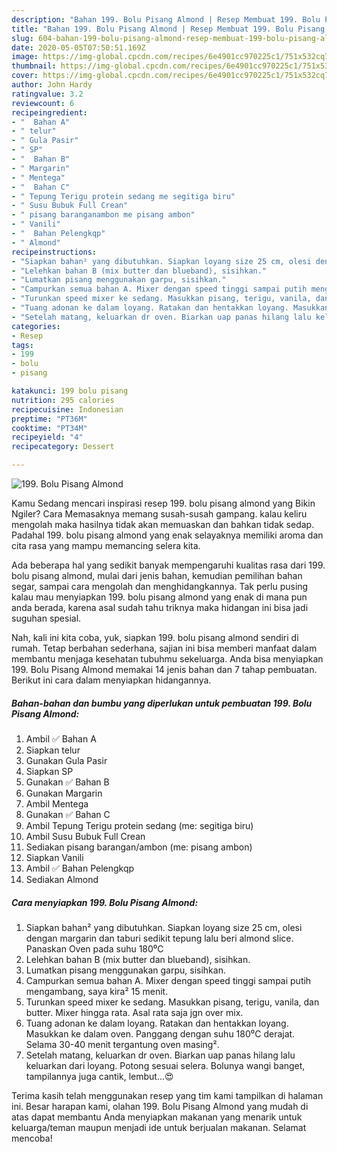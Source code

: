 ```yaml
---
description: "Bahan 199. Bolu Pisang Almond | Resep Membuat 199. Bolu Pisang Almond Yang Enak Dan Lezat"
title: "Bahan 199. Bolu Pisang Almond | Resep Membuat 199. Bolu Pisang Almond Yang Enak Dan Lezat"
slug: 604-bahan-199-bolu-pisang-almond-resep-membuat-199-bolu-pisang-almond-yang-enak-dan-lezat
date: 2020-05-05T07:50:51.169Z
image: https://img-global.cpcdn.com/recipes/6e4901cc970225c1/751x532cq70/199-bolu-pisang-almond-foto-resep-utama.jpg
thumbnail: https://img-global.cpcdn.com/recipes/6e4901cc970225c1/751x532cq70/199-bolu-pisang-almond-foto-resep-utama.jpg
cover: https://img-global.cpcdn.com/recipes/6e4901cc970225c1/751x532cq70/199-bolu-pisang-almond-foto-resep-utama.jpg
author: John Hardy
ratingvalue: 3.2
reviewcount: 6
recipeingredient:
- "  Bahan A"
- " telur"
- " Gula Pasir"
- " SP"
- "  Bahan B"
- " Margarin"
- " Mentega"
- "  Bahan C"
- " Tepung Terigu protein sedang me segitiga biru"
- " Susu Bubuk Full Crean"
- " pisang baranganambon me pisang ambon"
- " Vanili"
- "  Bahan Pelengkqp"
- " Almond"
recipeinstructions:
- "Siapkan bahan² yang dibutuhkan. Siapkan loyang size 25 cm, olesi dengan margarin dan taburi sedikit tepung lalu beri almond slice. Panaskan Oven pada suhu 180⁰C"
- "Lelehkan bahan B (mix butter dan blueband), sisihkan."
- "Lumatkan pisang menggunakan garpu, sisihkan."
- "Campurkan semua bahan A. Mixer dengan speed tinggi sampai putih mengambang, saya kira² 15 menit."
- "Turunkan speed mixer ke sedang. Masukkan pisang, terigu, vanila, dan butter. Mixer hingga rata. Asal rata saja jgn over mix."
- "Tuang adonan ke dalam loyang. Ratakan dan hentakkan loyang. Masukkan ke dalam oven. Panggang dengan suhu 180⁰C derajat. Selama 30-40 menit tergantung oven masing²."
- "Setelah matang, keluarkan dr oven. Biarkan uap panas hilang lalu keluarkan dari loyang. Potong sesuai selera. Bolunya wangi banget, tampilannya juga cantik, lembut...😍"
categories:
- Resep
tags:
- 199
- bolu
- pisang

katakunci: 199 bolu pisang 
nutrition: 295 calories
recipecuisine: Indonesian
preptime: "PT36M"
cooktime: "PT34M"
recipeyield: "4"
recipecategory: Dessert

---
```



![199. Bolu Pisang Almond](https://img-global.cpcdn.com/recipes/6e4901cc970225c1/751x532cq70/199-bolu-pisang-almond-foto-resep-utama.jpg)

Kamu Sedang mencari inspirasi resep 199. bolu pisang almond yang Bikin Ngiler? Cara Memasaknya memang susah-susah gampang. kalau keliru mengolah maka hasilnya tidak akan memuaskan dan bahkan tidak sedap. Padahal 199. bolu pisang almond yang enak selayaknya memiliki aroma dan cita rasa yang mampu memancing selera kita.

Ada beberapa hal yang sedikit banyak mempengaruhi kualitas rasa dari 199. bolu pisang almond, mulai dari jenis bahan, kemudian pemilihan bahan segar, sampai cara mengolah dan menghidangkannya. Tak perlu pusing kalau mau menyiapkan 199. bolu pisang almond yang enak di mana pun anda berada, karena asal sudah tahu triknya maka hidangan ini bisa jadi suguhan spesial.




Nah, kali ini kita coba, yuk, siapkan 199. bolu pisang almond sendiri di rumah. Tetap berbahan sederhana, sajian ini bisa memberi manfaat dalam membantu menjaga kesehatan tubuhmu sekeluarga. Anda bisa menyiapkan 199. Bolu Pisang Almond memakai 14 jenis bahan dan 7 tahap pembuatan. Berikut ini cara dalam menyiapkan hidangannya.

<!--inarticleads1-->

##### Bahan-bahan dan bumbu yang diperlukan untuk pembuatan 199. Bolu Pisang Almond:

1. Ambil  ✅ Bahan A
1. Siapkan  telur
1. Gunakan  Gula Pasir
1. Siapkan  SP
1. Gunakan  ✅ Bahan B
1. Gunakan  Margarin
1. Ambil  Mentega
1. Gunakan  ✅ Bahan C
1. Ambil  Tepung Terigu protein sedang (me: segitiga biru)
1. Ambil  Susu Bubuk Full Crean
1. Sediakan  pisang barangan/ambon (me: pisang ambon)
1. Siapkan  Vanili
1. Ambil  ✅ Bahan Pelengkqp
1. Sediakan  Almond




<!--inarticleads2-->

##### Cara menyiapkan 199. Bolu Pisang Almond:

1. Siapkan bahan² yang dibutuhkan. Siapkan loyang size 25 cm, olesi dengan margarin dan taburi sedikit tepung lalu beri almond slice. Panaskan Oven pada suhu 180⁰C
1. Lelehkan bahan B (mix butter dan blueband), sisihkan.
1. Lumatkan pisang menggunakan garpu, sisihkan.
1. Campurkan semua bahan A. Mixer dengan speed tinggi sampai putih mengambang, saya kira² 15 menit.
1. Turunkan speed mixer ke sedang. Masukkan pisang, terigu, vanila, dan butter. Mixer hingga rata. Asal rata saja jgn over mix.
1. Tuang adonan ke dalam loyang. Ratakan dan hentakkan loyang. Masukkan ke dalam oven. Panggang dengan suhu 180⁰C derajat. Selama 30-40 menit tergantung oven masing².
1. Setelah matang, keluarkan dr oven. Biarkan uap panas hilang lalu keluarkan dari loyang. Potong sesuai selera. Bolunya wangi banget, tampilannya juga cantik, lembut...😍




Terima kasih telah menggunakan resep yang tim kami tampilkan di halaman ini. Besar harapan kami, olahan 199. Bolu Pisang Almond yang mudah di atas dapat membantu Anda menyiapkan makanan yang menarik untuk keluarga/teman maupun menjadi ide untuk berjualan makanan. Selamat mencoba!
